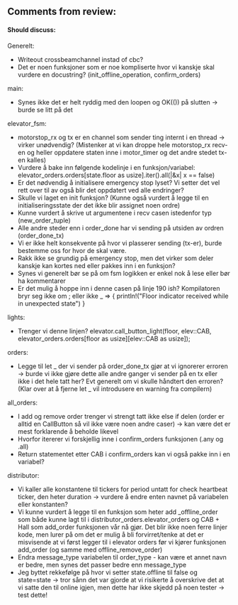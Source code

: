 ## Comments from review:



#### Should discuss:
Generelt:
- Writeout crossbeamchannel instad of cbc?
- Det er noen funksjoner som er noe kompliserte hvor vi kanskje skal vurdere en docustring? (init_offline_operation, confirm_orders)

main:
- Synes ikke det er helt ryddig med den loopen og OK(()) på slutten -> burde se litt på det

elevator_fsm:
- motorstop_rx og tx er en channel som sender ting internt i en thread -> virker unødvendig? (Mistenker at vi kan droppe hele motorstop_rx recv-en og heller oppdatere staten inne i motor_timer og det andre stedet tx-en kalles)
- Vurdere å bake inn følgende kodelinje i en funksjon/variabel: elevator_orders.orders[state.floor as usize].iter().all(|&x| x == false)
- Er det nødvendig å initialisere emergency stop lyset? Vi setter det vel rett over til av også blir det oppdatert ved alle endringer?
- Skulle vi laget en init funksjon? (Kunne også vurdert å legge til en initialiseringsstate der det ikke blir assignet noen ordre)
- Kunne vurdert å skrive ut argumentene i recv casen istedenfor typ (new_order_tuple)
- Alle andre steder enn i order_done har vi sending på utsiden av ordren (order_done_tx)
- Vi er ikke helt konsekvente på hvor vi plasserer sending (tx-er), burde bestemme oss for hvor de skal være.
- Rakk ikke se grundig på emergency stop, men det virker som deler kanskje kan kortes ned eller pakkes inn i en funksjon?
- Synes vi generelt bør se på om fsm logikken er enkel nok å lese eller bør ha kommentarer
- Er det mulig å hoppe inn i denne casen på linje 190 ish? Kompilatoren bryr seg ikke om ; eller ikke 
                _ => {
                        println!("Floor indicator received while in unexpected state")
                    }

lights:
- Trenger vi denne linjen?         elevator.call_button_light(floor, elev::CAB, elevator_orders.orders[floor as usize][elev::CAB as usize]);

orders:
- Legge til let _ der vi sender på order_done_tx gjør at vi ignorerer erroren -> burde vi ikke gjøre dette alle andre ganger vi sender på en tx eller ikke i det hele tatt her? Evt generelt om vi skulle håndtert den erroren? (Klar over at å fjerne let _ vil introdusere en warning fra compilern)

all_orders:
- I add og remove order trenger vi strengt tatt ikke else if delen (order er alltid en CallButton så vil ikke være noen andre caser) -> kan være det er mest forklarende å beholde likevel
- Hvorfor itererer vi forskjellig inne i confirm_orders funksjonen (.any og .all)
- Return statementet etter CAB i confirm_orders kan vi også pakke inn i en variabel?

distributor:
- Vi kaller alle konstantene til tickers for period untatt for check heartbeat ticker, den heter duration -> vurdere å endre enten navnet på variabelen eller konstanten?
- Vi kunne vurdert å legge til en funksjon som heter add _offline_order som både kunne lagt til i distributor_orders.elevator_orders og CAB + Hall som add_order funksjonen vår nå gjør. Det blir ikke noen ferre linjer kode, men lurer på om det er mulig å bli forvirret/tenke at det er misvisende at vi først legger til i elevator orders før vi kjører funksjonen add_order (og samme med offline_remove_order)
- Endra message_type variabelen til order_type - kan være et annet navn er bedre, men synes det passer bedre enn message_type
- Jeg byttet rekkefølge på hvor vi setter state.offline til false og state=state -> tror sånn det var gjorde at vi risikerte å overskrive det at vi satte den til online igjen, men dette har ikke skjedd på noen tester -> test dette!






